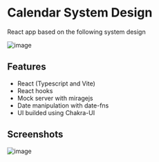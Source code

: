 # Calendar System Design

React app based on the following system design

![image](https://github.com/user-attachments/assets/340049d4-7684-4478-8bf3-79fd52784da8)

## Features

- React (Typescript and Vite)
- React hooks
- Mock server with miragejs
- Date manipulation with date-fns
- UI builded using Chakra-UI

## Screenshots

![image](https://github.com/user-attachments/assets/914c88a1-3a75-4b7e-a347-a90ef15a77e3)
